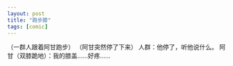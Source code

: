 ```yaml
---
layout: post
title: "跑步膝"
tags: [comic]
---
```

（一群人跟着阿甘跑步）
（阿甘突然停了下来）
人群：他停了，听他说什么。
阿甘（双膝跪地）：我的膝盖……好疼……

